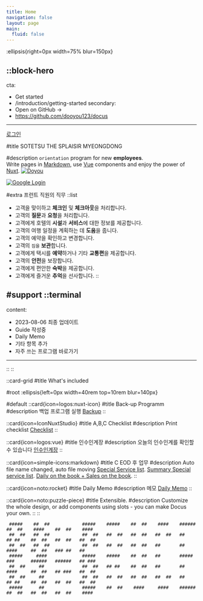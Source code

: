 ```yaml
---
title: Home
navigation: false
layout: page
main:
  fluid: false
---
```


:ellipsis{right=0px width=75% blur=150px}

::block-hero
---
cta:
  - Get started
  - /introduction/getting-started
secondary:
  - Open on GitHub →
  - https://github.com/dooyou123/docus
---


<a href="./login.html">로그인</a>



#title
SOTETSU THE SPLAISIR MYEONGDONG 

#description
`orientation` program for new **employees**.<br/>
Write pages in [Markdown](https://content.nuxtjs.org), use [Vue](https://vuejs.org) components and enjoy the power of [Nuxt](https://nuxt.com). [![Doyou](https://cdn.rawgit.com/sindresorhus/awesome/d7305f38d29fed78fa85652e3a63e154dd8e8829/media/badge.svg)](https://github.com/dooyou123/docus)

[![Google Login](https://developers.google.com/identity/images/btn_google_signin_dark_normal_web.png)](https://accounts.google.com/o/oauth2/auth?client_id=940632068159-gi5j05tib7resgvloutvpiim3hmlf1l4.apps.googleusercontent.com&redirect_uri=/introduction/getting-started/&response_type=code)

#extra
  프런트 직원의 직무
  ::list
  - 고객을 맞이하고 **체크인** 및 **체크아웃**을 처리합니다.
  - 고객의 **질문**과 **요청**을 처리합니다.
  - 고객에게 호텔의 **시설**과 **서비스**에 대한 정보를 제공합니다.
  - 고객의 여행 일정을 계획하는 데 **도움**을 줍니다.
  - 고객의 예약을 확인하고 변경합니다.
  - 고객의 `짐을` **보관**합니다.
  - 고객에게 택시를 **예약**하거나 기타 **교통편**을 제공합니다.
  - 고객의 **안전**을 보장합니다.
  - 고객에게 편안한 **숙박**을 제공합니다.
  - 고객에게 즐거운 **추억**을 선사합니다.
  ::

#support
  ::terminal
  ---
  content:
  - 2023-08-06 최종 업데이트
  - Guide 작성중
  - Daily Memo
  - 기타 항목 추가
  - 자주 쓰는 프로그램 바로가기
  ---
  ::
::

::card-grid
#title
What's included

#root
:ellipsis{left=0px width=40rem top=10rem blur=140px}

#default
  ::card{icon=logos:nuxt-icon}
  #title
  Back-up Programm
  #description
  백업 프로그램 실행 <a href="localexplorer:Z:\THE SPLAISIR SEOUL MYEONG-DONG\1. Sotetsu Operations\1. FRONT\10. Staff\Bruce Kang\FD\backupreport.exe">Backup</a>
  ::


  ::card{icon=IconNuxtStudio}
  #title
  A,B,C Checklist
  #description
  Print checklist <a href="localexplorer:Z:\THE SPLAISIR SEOUL MYEONG-DONG\1. Sotetsu Operations\1. FRONT\2. Shift Check List">Checklist</a>
  ::

  ::card{icon=logos:vue}
  #title
  인수인계장
  #description
  오늘의 인수인계를 확인할 수 있습니다
  [인수인계장](https://docs.google.com/spreadsheets/d/1y3SvH2EO91FEE-hZ_hScDJAaIgDg5MUgd_PoxpKqWqQ/edit?usp=sharing)
  ::

  ::card{icon=simple-icons:markdown}
  #title
  C EOD 후 업무
  #description
Auto file name changed, auto file moving
  [Special Service list](https://content.nuxtjs.org/guide/writing/mdc).
  [Summary Special service list](https://content.nuxtjs.org/guide/writing/mdc).
  [Daily on the book + Sales on the book](https://content.nuxtjs.org/guide/writing/mdc).
  ::

  ::card{icon=noto:rocket}
  #title
  Daily Memo
  #description
  메모 [Daily Memo](https://mdtodo.netlify.app/#/)
  ::

  ::card{icon=noto:puzzle-piece}
  #title
  Extensible.
  #description
  Customize the whole design, or add components using slots - you can make Docus your own.
  ::
::

``` 
 #####    ##  ##            #####    #####    ##  ##    ####    ######            ##  ##    ####    ##  ##    ####   
 ##  ##   ##  ##            ##  ##   ##  ##   ##  ##   ##  ##   ##                ## ##    ##  ##   ##  ##   ##  ##  
 ##  ##   ##  ##            ##  ##   ##  ##   ##  ##   ##       ##                ####     ##  ##   ### ##   ##      
 #####     ####             #####    #####    ##  ##   ##       #####             ###      ######   ######   ## ###  
 ##  ##     ##              ##  ##   ## ##    ##  ##   ##       ##                ####     ##  ##   ## ###   ##  ##  
 ##  ##     ##              ##  ##   ##  ##   ##  ##   ##  ##   ##                ## ##    ##  ##   ##  ##   ##  ##  
 #####      ##              #####    ##  ##    ####     ####    ######            ##  ##   ##  ##   ##  ##    ####   
 ```
